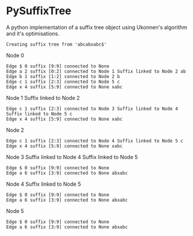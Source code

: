 PySuffixTree
============

A python implementation of a suffix tree object using Ukonnen's algorithm 
and it's optimisations.


    Creating suffix tree from 'abcabxabc$'

Node 0

	Edge $ 0 suffix [9:9] connected to None 
	Edge a 2 suffix [0:2] connected to Node 1 Suffix linked to Node 2 ab
	Edge b 1 suffix [1:2] connected to Node 2 b
	Edge c 1 suffix [2:3] connected to Node 5 c
	Edge x 4 suffix [5:9] connected to None xabc

Node 1 Suffix linked to Node 2

	Edge c 1 suffix [2:3] connected to Node 3 Suffix linked to Node 4 Suffix linked to Node 5 c
	Edge x 4 suffix [5:9] connected to None xabc

Node 2

	Edge c 1 suffix [2:3] connected to Node 4 Suffix linked to Node 5 c
	Edge x 4 suffix [5:9] connected to None xabc

Node 3 Suffix linked to Node 4 Suffix linked to Node 5

	Edge $ 0 suffix [9:9] connected to None 
	Edge a 6 suffix [3:9] connected to None abxabc

Node 4 Suffix linked to Node 5

	Edge $ 0 suffix [9:9] connected to None 
	Edge a 6 suffix [3:9] connected to None abxabc
	
Node 5

	Edge $ 0 suffix [9:9] connected to None 
	Edge a 6 suffix [3:9] connected to None abxabc
